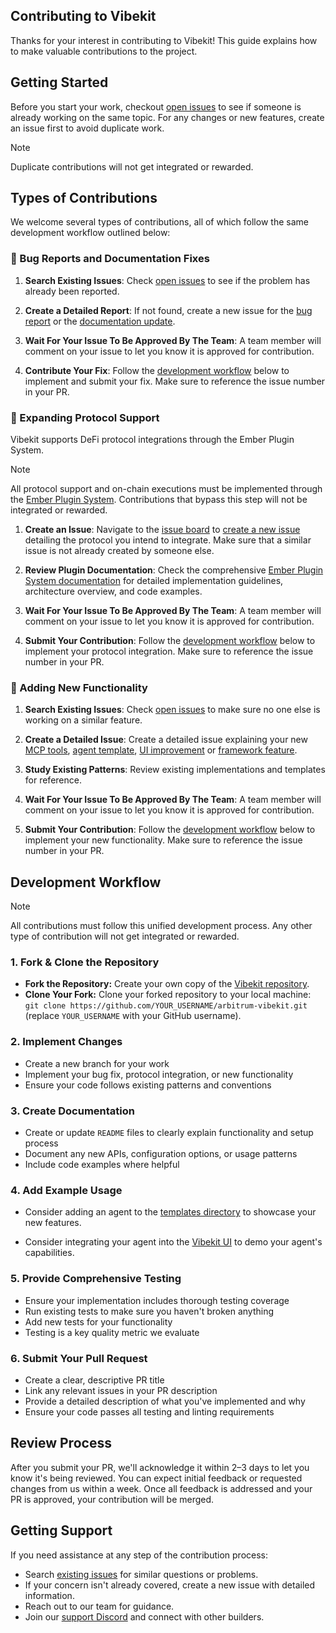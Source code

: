 ## Contributing to Vibekit

Thanks for your interest in contributing to Vibekit! This guide explains how to make valuable contributions to the project.

## Getting Started

Before you start your work, checkout [open issues](https://github.com/EmberAGI/arbitrum-vibekit/issues) to see if someone is already working on the same topic. For any changes or new features, create an issue first to avoid duplicate work.

> [!NOTE]  
> Duplicate contributions will not get integrated or rewarded.

## Types of Contributions

We welcome several types of contributions, all of which follow the same development workflow outlined below:

### 🐛 Bug Reports and Documentation Fixes

1. **Search Existing Issues**: Check [open issues](https://github.com/EmberAGI/arbitrum-vibekit/issues) to see if the problem has already been reported.

2. **Create a Detailed Report**: If not found, create a new issue for the [bug report](https://github.com/EmberAGI/arbitrum-vibekit/issues/new?template=bug_report.yml) or the [documentation update](https://github.com/EmberAGI/arbitrum-vibekit/issues/new?template=documentation.yml).

3. **Wait For Your Issue To Be Approved By The Team**: A team member will comment on your issue to let you know it is approved for contribution.

4. **Contribute Your Fix**: Follow the [development workflow](#development-workflow) below to implement and submit your fix. Make sure to reference the issue number in your PR.

### 🔌 Expanding Protocol Support

Vibekit supports DeFi protocol integrations through the Ember Plugin System.

> [!NOTE]  
> All protocol support and on-chain executions must be implemented through the [Ember Plugin System](https://github.com/EmberAGI/arbitrum-vibekit/tree/main/typescript/onchain-actions-plugins). Contributions that bypass this step will not be integrated or rewarded.

1. **Create an Issue**: Navigate to the [issue board](https://github.com/EmberAGI/arbitrum-vibekit/issues) to [create a new issue](https://github.com/EmberAGI/arbitrum-vibekit/issues/new?template=protocol_integration.yml) detailing the protocol you intend to integrate. Make sure that a similar issue is not already created by someone else.

2. **Review Plugin Documentation**: Check the comprehensive [Ember Plugin System documentation](https://github.com/EmberAGI/arbitrum-vibekit/tree/main/typescript/onchain-actions-plugins/README.md) for detailed implementation guidelines, architecture overview, and code examples.

3. **Wait For Your Issue To Be Approved By The Team**: A team member will comment on your issue to let you know it is approved for contribution.

4. **Submit Your Contribution**: Follow the [development workflow](#development-workflow) below to implement your protocol integration. Make sure to reference the issue number in your PR.

### 🚀 Adding New Functionality

1. **Search Existing Issues**: Check [open issues](https://github.com/EmberAGI/arbitrum-vibekit/issues) to make sure no one else is working on a similar feature.

2. **Create a Detailed Issue**: Create a detailed issue explaining your new [MCP tools](https://github.com/EmberAGI/arbitrum-vibekit/issues/new?template=mcp_server.yml), [agent template](https://github.com/EmberAGI/arbitrum-vibekit/issues/new?template=agent_template.yml), [UI improvement](https://github.com/EmberAGI/arbitrum-vibekit/issues/new?template=ui_improvement.yml) or [framework feature](https://github.com/EmberAGI/arbitrum-vibekit/issues/new?template=feature_request.yml).

3. **Study Existing Patterns**: Review existing implementations and templates for reference.

4. **Wait For Your Issue To Be Approved By The Team**: A team member will comment on your issue to let you know it is approved for contribution.

5. **Submit Your Contribution**: Follow the [development workflow](#development-workflow) below to implement your new functionality. Make sure to reference the issue number in your PR.

## Development Workflow

> [!NOTE]  
> All contributions must follow this unified development process. Any other type of contribution will not get integrated or rewarded.

### 1. Fork & Clone the Repository

- **Fork the Repository:** Create your own copy of the [Vibekit repository](https://github.com/EmberAGI/arbitrum-vibekit).
- **Clone Your Fork:** Clone your forked repository to your local machine: `git clone https://github.com/YOUR_USERNAME/arbitrum-vibekit.git` (replace `YOUR_USERNAME` with your GitHub username).

### 2. Implement Changes

- Create a new branch for your work
- Implement your bug fix, protocol integration, or new functionality
- Ensure your code follows existing patterns and conventions

### 3. Create Documentation

- Create or update `README` files to clearly explain functionality and setup process
- Document any new APIs, configuration options, or usage patterns
- Include code examples where helpful

### 4. Add Example Usage

- Consider adding an agent to the [templates directory](https://github.com/EmberAGI/arbitrum-vibekit/tree/main/typescript/templates) to showcase your new features.

- Consider integrating your agent into the [Vibekit UI](https://github.com/EmberAGI/arbitrum-vibekit/tree/main/typescript/clients/web) to demo your agent's capabilities.

### 5. Provide Comprehensive Testing

- Ensure your implementation includes thorough testing coverage
- Run existing tests to make sure you haven't broken anything
- Add new tests for your functionality
- Testing is a key quality metric we evaluate

### 6. Submit Your Pull Request

- Create a clear, descriptive PR title
- Link any relevant issues in your PR description
- Provide a detailed description of what you've implemented and why
- Ensure your code passes all testing and linting requirements

## Review Process

After you submit your PR, we'll acknowledge it within 2–3 days to let you know it's being reviewed. You can expect initial feedback or requested changes from us within a week. Once all feedback is addressed and your PR is approved, your contribution will be merged.

## Getting Support

If you need assistance at any step of the contribution process:

- Search [existing issues](https://github.com/EmberAGI/arbitrum-vibekit/issues) for similar questions or problems.
- If your concern isn't already covered, create a new issue with detailed information.
- Reach out to our team for guidance.
- Join our [support Discord](https://discord.com/invite/bgxWQ2fSBR) and connect with other builders.
